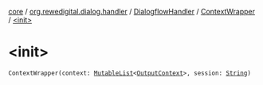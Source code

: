 [core](../../../index.md) / [org.rewedigital.dialog.handler](../../index.md) / [DialogflowHandler](../index.md) / [ContextWrapper](index.md) / [&lt;init&gt;](./-init-.md)

# &lt;init&gt;

`ContextWrapper(context: `[`MutableList`](https://kotlinlang.org/api/latest/jvm/stdlib/kotlin.collections/-mutable-list/index.html)`<`[`OutputContext`](../../../org.rewedigital.dialog.model.dialogflow/-output-context/index.md)`>, session: `[`String`](https://kotlinlang.org/api/latest/jvm/stdlib/kotlin/-string/index.html)`)`